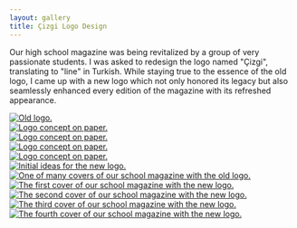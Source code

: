```yaml
---
layout: gallery
title: Çizgi Logo Design
---
```


Our high school magazine was being revitalized by a group of very passionate students. I was asked to redesign the logo named "Çizgi", translating to "line" in Turkish. While staying true to the essence of the old logo, I came up with a new logo which not only honored its legacy but also seamlessly enhanced every edition of the magazine with its refreshed appearance.

<div class="gallery-item"><a href="\..\assets\img\old_cizgi_logo.jpeg" data-lightbox="3d-gallery" data-title="Old logo."><img src="\..\assets\img\old_cizgi_logo.jpeg" alt="Old logo."></a></div>

<div class="gallery-item"><a href="\..\assets\img\cizgi_logo_concept_2.png" data-lightbox="3d-gallery" data-title="Initial ideas for the new logo."><img src="\..\assets\img\cizgi_logo_concept_2.png" alt="Logo concept on paper."></a></div>

<div class="gallery-item"><a href="\..\assets\img\cizgi_logo_concept_1.png" data-lightbox="3d-gallery" data-title="Initial ideas for the new logo."><img src="\..\assets\img\cizgi_logo_concept_1.png" alt="Logo concept on paper."></a></div>

<div class="gallery-item"><a href="\..\assets\img\cizgi_logo_concept_3.png" data-lightbox="3d-gallery" data-title="Initial ideas for the new logo."><img src="\..\assets\img\cizgi_logo_concept_3.png" alt="Logo concept on paper."></a></div>

<div class="gallery-item"><a href="\..\assets\img\cizgi_logo_concept_4.png" data-lightbox="3d-gallery" data-title="Initial ideas for the new logo."><img src="\..\assets\img\cizgi_logo_concept_4.png" alt="Logo concept on paper."></a></div>

<div class="gallery-item"><a href="\..\assets\img\cizgi_logo_on_paper.jpg" data-lightbox="3d-gallery" data-title="Initial ideas for the new logo."><img src="\..\assets\img\cizgi_logo_on_paper.jpg" alt="Initial ideas for the new logo."></a></div>

<div class="gallery-item"><a href="\..\assets\img\old_cizgi_cover.jpg" data-lightbox="3d-gallery" data-title="One of many covers of our school magazine with the old logo."><img src="\..\assets\img\old_cizgi_cover.jpg" alt="One of many covers of our school magazine with the old logo."></a></div>

<div class="gallery-item"><a href="\..\assets\img\cizgi_cover_1.png" data-lightbox="3d-gallery" data-title="The first cover of our school magazine with the new logo."><img src="\..\assets\img\cizgi_cover_1.png" alt="The first cover of our school magazine with the new logo."></a></div>

<div class="gallery-item"><a href="\..\assets\img\cizgi_cover_2.jpeg" data-lightbox="3d-gallery" data-title="The second cover of our school magazine with the new logo."><img src="\..\assets\img\cizgi_cover_2.jpeg" alt="The second cover of our school magazine with the new logo."></a></div>

<div class="gallery-item"><a href="\..\assets\img\cizgi_cover_3.jpeg" data-lightbox="3d-gallery" data-title="The third cover of our school magazine with the new logo."><img src="\..\assets\img\cizgi_cover_3.jpeg" alt="The third cover of our school magazine with the new logo."></a></div>

<div class="gallery-item"><a href="\..\assets\img\cizgi_cover_4.jpeg" data-lightbox="3d-gallery" data-title="The fourth cover of our school magazine with the new logo."><img src="\..\assets\img\cizgi_cover_4.jpeg" alt="The fourth cover of our school magazine with the new logo."></a></div>
